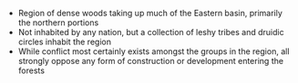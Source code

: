 - Region of dense woods taking up much of the Eastern basin, primarily the northern portions
- Not inhabited by any nation, but a collection of leshy tribes and druidic circles inhabit the region
- While conflict most certainly exists amongst the groups in the region, all strongly oppose any form of construction or development entering the forests

